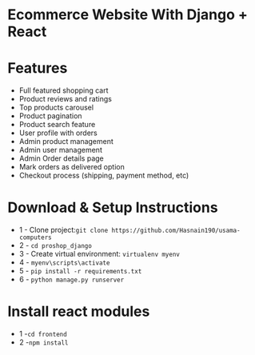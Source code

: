 # Ecommerce Website With Django + React

# Features

- Full featured shopping cart
- Product reviews and ratings
- Top products carousel
- Product pagination
- Product search feature
- User profile with orders
- Admin product management
- Admin user management
- Admin Order details page
- Mark orders as delivered option
- Checkout process (shipping, payment method, etc)

# Download & Setup Instructions

- 1 - Clone project:`git clone https://github.com/Hasnain190/usama-computers`
- 2 - `cd proshop_django`
- 3 - Create virtual environment: `virtualenv myenv`
- 4 - `myenv\scripts\activate`
- 5 - `pip install -r requirements.txt`
- 6 - `python manage.py runserver`

# Install react modules

- 1 -`cd frontend`
- 2 -`npm install`
